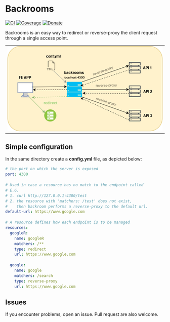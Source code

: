 # Backrooms
[![CI](https://img.shields.io/badge/CI-passed-green?logo=github)](https://github.com/Dn-a/backrooms/actions/workflows/go.yml)
[![Coverage](https://img.shields.io/badge/Coverage-100.0%25-brightgreen)](https://github.com/tj-actions/coverage-badge-go/actions/workflows/test.yml)
[![Donate](https://img.shields.io/badge/Donate-PayPal-green.svg)](https://www.paypal.me/dnag88)

Backrooms is an easy way to redirect or reverse-proxy the client request through a single access point.

<div >
  <table><tr>
 <td style="text-align:center">
  <img width="500px"  src="assets/backrooms.png?" />
 </td>
 </tr></table>
</div>

## Simple configuration
In the same directory create a **config.yml** file, as depicted below:
```yaml
# the port on which the server is exposed
port: 4300

# Used in case a resource has no match to the endpoint called
# E.G. 
# 1. curl http://127.0.0.1:4300/test
# 2. the resource with 'matchers: /test' does not exist, 
#    then backroom performs a reverse-proxy to the default url.  
default-url: https://www.google.com

# A resource defines how each endpoint is to be managed 
resources:  
  googleR:
    name: googleR
    matchers: /**
    type: redirect    
    url: https://www.google.com

  google:
    name: google
    matchers: /search
    type: reverse-proxy
    url: https://www.google.com
```

## Issues
If you encounter problems, open an issue. Pull request are also welcome.
